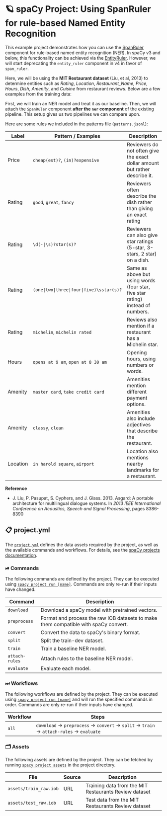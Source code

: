 <!-- SPACY PROJECT: AUTO-GENERATED DOCS START (do not remove) -->

# 🪐 spaCy Project: Using SpanRuler for rule-based Named Entity Recognition

This example project demonstrates how you can use the
[SpanRuler](https://spacy.io/api/spanruler) component for rule-based named
entity recognition (NER). In spaCy v3 and below, this functionality can be
achieved via the [EntityRuler](https://spacy.io/api/entityruler). However, 
we will start deprecating the `entity_ruler` component in v4 in favor of
`span_ruler`.

Here, we will be using the **MIT Restaurant dataset** (Liu, et al, 2013) to
determine entities such as *Rating*, *Location*, *Restaurant_Name*,
*Price*, *Hours*,  *Dish*, *Amenity*,  and *Cuisine* from restaurant reviews.
Below are a few examples from the training data:

First, we will train an NER model and treat it as our baseline. Then, we will
attach the `SpanRuler` component **after the `ner` component** of the existing
pipeline. This setup gives us two pipelines we can compare upon.

Here are some rules we included in the patterns file (`patterns.jsonl`):

| Label  | Pattern / Examples                                    | Description                                                                 |
|--------|-------------------------------------------------------|-----------------------------------------------------------------------------|
| Price  | `cheap(est)?`, `(in)?expensive` | Reviewers do not often give the exact dollar amount but rather describe it. |
| Rating | `good`, `great`, `fancy`                                      | Reviewers often describe the dish rather than giving an exact rating        |
| Rating | `\d(-\|\s)?star(s)?`                                     | Reviewers can also give star ratings (5-star, 3-stars, 2 star) on a dish.   |
| Rating | `(one\|two\|three\|four\|five)\sstar(s)?`                  | Same as above but using words (four star, five star rating) instead of numbers. |
| Rating | `michelin`, `michelin rated`                  | Reviews also mention if a restaurant has a Michelin star. |
| Hours | `opens at 9 am`, `open at 8 30 am`                  | Opening hours, using numbers or words. |
| Amenity | `master card`, `take credit card`                  | Amenities mention different payment options. |
| Amenity | `classy`, `clean`                  | Amenities also include adjectives that describe the restaurant. |
| Location | `in harold square`, `airport`                  | Location also mentions nearby landmarks for a restaurant. |

**Reference**

- J. Liu, P. Pasupat, S. Cyphers, and J. Glass. 2013. Asgard: A portable
architecture for multilingual dialogue systems. In *2013 IEEE International
Conference on Acoustics, Speech and Signal Processing*, pages 8386-8390


## 📋 project.yml

The [`project.yml`](project.yml) defines the data assets required by the
project, as well as the available commands and workflows. For details, see the
[spaCy projects documentation](https://spacy.io/usage/projects).

### ⏯ Commands

The following commands are defined by the project. They
can be executed using [`spacy project run [name]`](https://spacy.io/api/cli#project-run).
Commands are only re-run if their inputs have changed.

| Command | Description |
| --- | --- |
| `download` | Download a spaCy model with pretrained vectors. |
| `preprocess` | Format and process the raw IOB datasets to make them compatible with spaCy convert. |
| `convert` | Convert the data to spaCy's binary format. |
| `split` | Split the train-dev dataset. |
| `train` | Train a baseline NER model. |
| `attach-rules` | Attach rules to the baseline NER model. |
| `evaluate` | Evaluate each model. |

### ⏭ Workflows

The following workflows are defined by the project. They
can be executed using [`spacy project run [name]`](https://spacy.io/api/cli#project-run)
and will run the specified commands in order. Commands are only re-run if their
inputs have changed.

| Workflow | Steps |
| --- | --- |
| `all` | `download` &rarr; `preprocess` &rarr; `convert` &rarr; `split` &rarr; `train` &rarr; `attach-rules` &rarr; `evaluate` |

### 🗂 Assets

The following assets are defined by the project. They can
be fetched by running [`spacy project assets`](https://spacy.io/api/cli#project-assets)
in the project directory.

| File | Source | Description |
| --- | --- | --- |
| `assets/train_raw.iob` | URL | Training data from the MIT Restaurants Review dataset |
| `assets/test_raw.iob` | URL | Test data from the MIT Restaurants Review dataset |

<!-- SPACY PROJECT: AUTO-GENERATED DOCS END (do not remove) -->